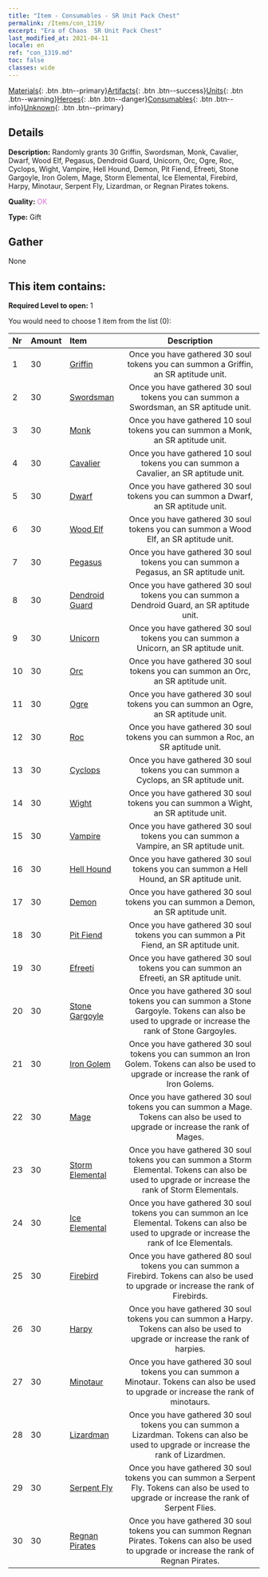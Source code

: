 ```yaml
---
title: "Item - Consumables - SR Unit Pack Chest"
permalink: /Items/con_1319/
excerpt: "Era of Chaos  SR Unit Pack Chest"
last_modified_at: 2021-04-11
locale: en
ref: "con_1319.md"
toc: false
classes: wide
---
```

 [Materials](/Items/){: .btn .btn--primary}[Artifacts](/Items/Artifacts/){: .btn .btn--success}[Units](/Items/Units/){: .btn .btn--warning}[Heroes](/Items/Heroes/){: .btn .btn--danger}[Consumables](/Items/Consumables/){: .btn .btn--info}[Unknown](/Items/Unknown/){: .btn .btn--primary}

## Details
 **Description:** Randomly grants 30 Griffin, Swordsman, Monk, Cavalier, Dwarf, Wood Elf, Pegasus, Dendroid Guard, Unicorn, Orc, Ogre, Roc, Cyclops, Wight, Vampire, Hell Hound, Demon, Pit Fiend, Efreeti, Stone Gargoyle, Iron Golem, Mage, Storm Elemental, Ice Elemental, Firebird, Harpy, Minotaur, Serpent Fly, Lizardman, or Regnan Pirates tokens.

 **Quality:** <span style="color: #DA70D6">OK</span>

 **Type:** Gift

## Gather

  None

## This item contains:

 **Required Level to open:** 1

 You would need to choose 1 item from the list (0):

  | Nr | Amount |     Item    | Description |
  |:---|:-------|:------------|:-----------:|
  | 1 | 30 | [Griffin](/Items/unt_192/) | Once you have gathered 30 soul tokens you can summon a Griffin, an SR aptitude unit. | 
  | 2 | 30 | [Swordsman](/Items/unt_193/) | Once you have gathered 30 soul tokens you can summon a Swordsman, an SR aptitude unit. | 
  | 3 | 30 | [Monk](/Items/unt_194/) | Once you have gathered 10 soul tokens you can summon a Monk, an SR aptitude unit. | 
  | 4 | 30 | [Cavalier ](/Items/unt_195/) | Once you have gathered 10 soul tokens you can summon a Cavalier, an SR aptitude unit. | 
  | 5 | 30 | [Dwarf](/Items/unt_200/) | Once you have gathered 30 soul tokens you can summon a Dwarf, an SR aptitude unit. | 
  | 6 | 30 | [Wood Elf](/Items/unt_201/) | Once you have gathered 30 soul tokens you can summon a Wood Elf, an SR aptitude unit. | 
  | 7 | 30 | [Pegasus](/Items/unt_202/) | Once you have gathered 30 soul tokens you can summon a Pegasus, an SR aptitude unit. | 
  | 8 | 30 | [Dendroid Guard](/Items/unt_203/) | Once you have gathered 30 soul tokens you can summon a Dendroid Guard, an SR aptitude unit. | 
  | 9 | 30 | [Unicorn](/Items/unt_204/) | Once you have gathered 30 soul tokens you can summon a Unicorn, an SR aptitude unit. | 
  | 10 | 30 | [Orc](/Items/unt_219/) | Once you have gathered 30 soul tokens you can summon an Orc, an SR aptitude unit. | 
  | 11 | 30 | [Ogre](/Items/unt_220/) | Once you have gathered 30 soul tokens you can summon an Ogre, an SR aptitude unit. | 
  | 12 | 30 | [Roc](/Items/unt_221/) | Once you have gathered 30 soul tokens you can summon a Roc, an SR aptitude unit. | 
  | 13 | 30 | [Cyclops](/Items/unt_222/) | Once you have gathered 30 soul tokens you can summon a Cyclops, an SR aptitude unit. | 
  | 14 | 30 | [Wight](/Items/unt_210/) | Once you have gathered 30 soul tokens you can summon a Wight, an SR aptitude unit. | 
  | 15 | 30 | [Vampire](/Items/unt_211/) | Once you have gathered 30 soul tokens you can summon a Vampire, an SR aptitude unit. | 
  | 16 | 30 | [Hell Hound](/Items/unt_228/) | Once you have gathered 30 soul tokens you can summon a Hell Hound, an SR aptitude unit. | 
  | 17 | 30 | [Demon](/Items/unt_229/) | Once you have gathered 30 soul tokens you can summon a Demon, an SR aptitude unit. | 
  | 18 | 30 | [Pit Fiend](/Items/unt_230/) | Once you have gathered 30 soul tokens you can summon a Pit Fiend, an SR aptitude unit. | 
  | 19 | 30 | [Efreeti](/Items/unt_231/) | Once you have gathered 30 soul tokens you can summon an Efreeti, an SR aptitude unit. | 
  | 20 | 30 | [Stone Gargoyle](/Items/unt_236/) | Once you have gathered 30 soul tokens you can summon a Stone Gargoyle. Tokens can also be used to upgrade or increase the rank of Stone Gargoyles. | 
  | 21 | 30 | [Iron Golem](/Items/unt_237/) | Once you have gathered 30 soul tokens you can summon an Iron Golem. Tokens can also be used to upgrade or increase the rank of Iron Golems. | 
  | 22 | 30 | [Mage](/Items/unt_238/) | Once you have gathered 30 soul tokens you can summon a Mage. Tokens can also be used to upgrade or increase the rank of Mages. | 
  | 23 | 30 | [Storm Elemental](/Items/unt_263/) | Once you have gathered 30 soul tokens you can summon a Storm Elemental. Tokens can also be used to upgrade or increase the rank of Storm Elementals. | 
  | 24 | 30 | [Ice Elemental](/Items/unt_264/) | Once you have gathered 30 soul tokens you can summon an Ice Elemental. Tokens can also be used to upgrade or increase the rank of Ice Elementals. | 
  | 25 | 30 | [Firebird](/Items/unt_268/) | Once you have gathered 80 soul tokens you can summon a Firebird. Tokens can also be used to upgrade or increase the rank of Firebirds. | 
  | 26 | 30 | [Harpy](/Items/unt_245/) | Once you have gathered 30 soul tokens you can summon a Harpy. Tokens can also be used to upgrade or increase the rank of harpies. | 
  | 27 | 30 | [Minotaur](/Items/unt_248/) | Once you have gathered 30 soul tokens you can summon a Minotaur. Tokens can also be used to upgrade or increase the rank of minotaurs. | 
  | 28 | 30 | [Lizardman](/Items/unt_254/) | Once you have gathered 30 soul tokens you can summon a Lizardman. Tokens can also be used to upgrade or increase the rank of Lizardmen. | 
  | 29 | 30 | [Serpent Fly](/Items/unt_255/) | Once you have gathered 30 soul tokens you can summon a Serpent Fly. Tokens can also be used to upgrade or increase the rank of Serpent Flies. | 
  | 30 | 30 | [Regnan Pirates](/Items/unt_273/) | Once you have gathered 30 soul tokens you can summon Regnan Pirates. Tokens can also be used to upgrade or increase the rank of Regnan Pirates. | 
